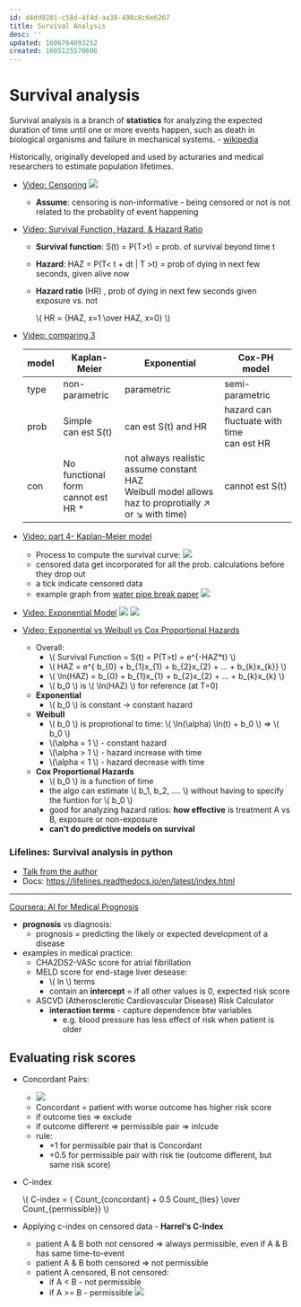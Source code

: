 ```yaml
---
id: d4dd9201-c58d-4f4d-aa38-498c8c6e6267
title: Survival Analysis
desc: ''
updated: 1606764093252
created: 1605125570606
---
```

# Survival analysis
Survival analysis is a branch of **statistics** for analyzing the expected duration of time until one or more events happen, such as death in biological organisms and failure in mechanical systems. - [wikipedia](https://en.wikipedia.org/wiki/Survival_analysis)

Historically, originally developed and used by acturaries and medical researchers to estimate population lifetimes. 

- [Video: Censoring](https://www.youtube.com/watch?v=vX3l36ptrTU)
    ![](/assets/images/2020-11-11-15-12-53.png)
    - **Assume**: censoring is non-informative - being censored or not is not related to the probablity of event happening

- [Video: Survival Function, Hazard, & Hazard Ratio](https://www.youtube.com/watch?v=MdmWdIV5k-I)
    - **Survival function**: S(t) = P(T>t) = prob. of survival beyond time t
    - **Hazard**: HAZ = P(T< t + dt | T >t)
             = prob of dying in next few seconds, given alive now
    - **Hazard ratio** (HR)  , prob of dying in next few seconds given exposure vs. not 
    
        \\(  HR = {HAZ, x=1 \over HAZ, x=0} \\)
    
- [Video: comparing 3 ](https://www.youtube.com/watch?v=K7bmmbD7KIg)

    model | Kaplan-Meier | Exponential | Cox-PH model
    ------|--------------|------------|-------------
    type | non-parametric | parametric | semi-parametric
    prob | Simple <br>  can est S(t) | can est S(t) and HR | hazard can fluctuate with time <br> can est HR 
    con |  No functional form <br> cannot est HR * | not always realistic <br> assume constant HAZ <br> Weibull model allows haz to proprotially ↗ or ↘	with time) | cannot est S(t)

- [Video: part 4- Kaplan-Meier model](https://www.youtube.com/watch?v=VJPPeUpyC6c)
    - Process to compute the survival curve:
        ![](/assets/images/2020-11-11-16-25-29.png)
    - censored data get incorporated for all the prob. calculations before they drop out 
    - a tick indicate censored data 
    - example graph from [water pipe break paper](https://www.researchgate.net/publication/338223962_Improving_Urban_Water_Security_through_Pipe-Break_Prediction_Models_Machine_Learning_or_Survival_Analysis)
        ![](/assets/images/2020-11-11-16-29-36.png)
          

- [Video: Exponential Model](https://www.youtube.com/watch?v=T_goHnU8Eu4&list=PLqzoL9-eJTNDdnKvep_YHIwk2AMqHhuJ0&index=6)
  ![](/assets/images/2020-11-13-15-35-26.png)
  ![](/assets/images/2020-11-13-15-36-57.png)


- [Video: Exponential vs Weibull vs Cox Proportional Hazards](https://www.youtube.com/watch?v=KDpAtrqS39w&list=PLqzoL9-eJTNDdnKvep_YHIwk2AMqHhuJ0&index=7)
 
    - Overall:
        - \\( Survival Function = S(t) = P(T>t) = e^{-HAZ*t} \\)
        - \\( HAZ = e^{ b_{0} + b_{1}x_{1} + b_{2}x_{2} + ... +  b_{k}x_{k}} \\)
        - \\( \ln(HAZ) = b_{0} + b_{1}x_{1} + b_{2}x_{2} + ... +  b_{k}x_{k} \\)
        - \\( b_0 \\) is \\( \ln(HAZ) \\) for reference (at T=0)
    - **Exponential**
        - \\( b_0 \\) is constant -> constant hazard 
    - **Weibull**
        - \\( b_0 \\) is proprotional to time:  \\( \ln(\alpha) \ln(t) + b_0 \\) =>  \\( b_0 \\) 
        -  \\(\alpha = 1 \\) - constant hazard
        -  \\(\alpha > 1 \\) -  hazard increase with time
        -  \\(\alpha < 1 \\) - hazard decrease with time
    - **Cox Proportional Hazards**
        - \\( b_0 \\) is a function of time 
        - the algo can estimate \\( b_1, b_2, .... \\) without having to specify the funtion for \\( b_0 \\)
        - good for analyzing hazard ratios: **how effective** is treatment A vs B, exposure or non-exposure
        - **can't do predictive models on survival**
        
 ### Lifelines: Survival analysis in python

 - [Talk from the author](https://www.youtube.com/watch?v=XQfxndJH4UA)
 - Docs: https://lifelines.readthedocs.io/en/latest/index.html
 



---- 
[Coursera: AI for Medical Prognosis](https://www.coursera.org/learn/ai-for-medical-prognosis/home/welcome)
 
- **prognosis** vs diagnosis: 
    - prognosis = predicting the likely or expected development of a disease
- examples in medical practice:
    - CHA2DS2-VASc score for atrial fibrillation
    - MELD score for end-stage liver desease: 
        - \\( ln \\) terms 
        - contain an **intercept** = if all other values is 0, expected risk score 
    - ASCVD (Atherosclerotic Cardiovascular Disease) Risk Calculator
        - **interaction terms** - capture dependence btw variables 
            - e.g. blood pressure has less effect of risk when patient is older 

## Evaluating risk scores
- Concordant Pairs: 
    - ![](/assets/images/2020-11-23-15-38-09.png)
    - Concordant = patient with worse outcome has higher risk score
    - if outcome ties => exclude
    - if outcome different => permissible pair => inlcude   
    - rule:
        - +1 for permissible pair that is Concordant
        - +0.5 for permissible pair with risk tie (outcome different, but same risk score)
- C-index 

    \\( C-index = { Count_{concordant} + 0.5 Count_{ties} \over Count_{permissible}} \\)
- Applying c-index on censored data - **Harrel's C-Index**
    - patient A & B both not censored => always permissible, even if A & B has same time-to-event
    - patient A & B both censored => not permissible
    - patient A censored, B not censored:
        - if A < B - not permissible
        - if A >= B - permissible
    ![](/assets/images/2020-11-23-16-40-58.png)
